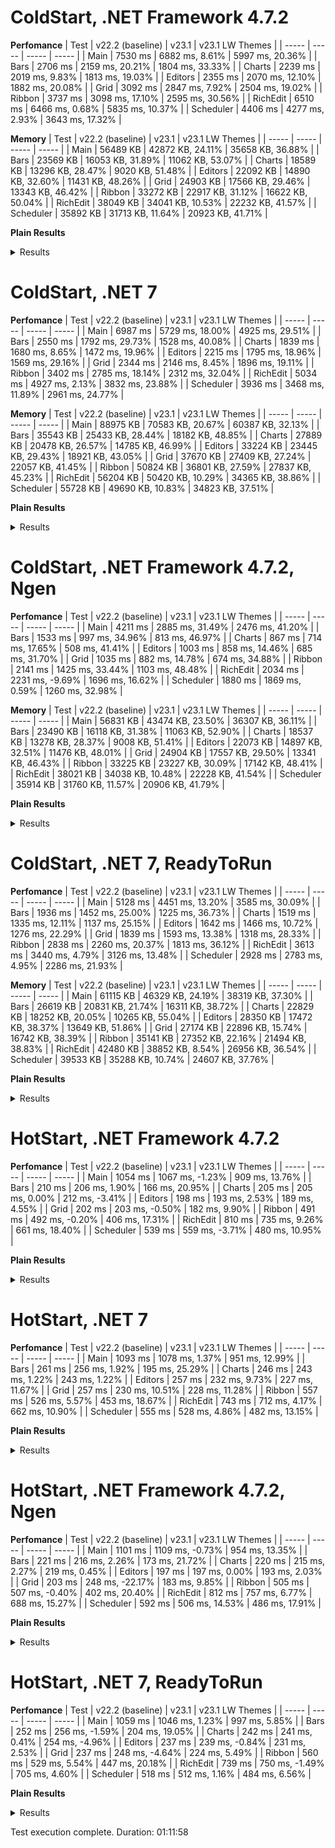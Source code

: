 # ColdStart, .NET Framework 4.7.2

**Perfomance**
|  Test | v22.2  (baseline) | v23.1  | v23.1 LW Themes |
|  ----- | ----- | ----- | ----- |
|  Main | 7530 ms | 6882 ms, 8.61% | 5997 ms, 20.36% |
|  Bars | 2706 ms | 2159 ms, 20.21% | 1804 ms, 33.33% |
|  Charts | 2239 ms | 2019 ms, 9.83% | 1813 ms, 19.03% |
|  Editors | 2355 ms | 2070 ms, 12.10% | 1882 ms, 20.08% |
|  Grid | 3092 ms | 2847 ms, 7.92% | 2504 ms, 19.02% |
|  Ribbon | 3737 ms | 3098 ms, 17.10% | 2595 ms, 30.56% |
|  RichEdit | 6510 ms | 6466 ms, 0.68% | 5835 ms, 10.37% |
|  Scheduler | 4406 ms | 4277 ms, 2.93% | 3643 ms, 17.32% |

**Memory**
|  Test | v22.2  (baseline) | v23.1  | v23.1 LW Themes |
|  ----- | ----- | ----- | ----- |
|  Main | 56489 KB | 42872 KB, 24.11% | 35658 KB, 36.88% |
|  Bars | 23569 KB | 16053 KB, 31.89% | 11062 KB, 53.07% |
|  Charts | 18589 KB | 13296 KB, 28.47% | 9020 KB, 51.48% |
|  Editors | 22092 KB | 14890 KB, 32.60% | 11431 KB, 48.26% |
|  Grid | 24903 KB | 17566 KB, 29.46% | 13343 KB, 46.42% |
|  Ribbon | 33272 KB | 22917 KB, 31.12% | 16622 KB, 50.04% |
|  RichEdit | 38049 KB | 34041 KB, 10.53% | 22232 KB, 41.57% |
|  Scheduler | 35892 KB | 31713 KB, 11.64% | 20923 KB, 41.71% |


**Plain Results**
<details>
<summary>Results</summary>

**Main**
* **v22.2  (baseline), #1:** Time: 7510 ms, TotalMemory: 56470 KB
* **v22.2  (baseline), #2:** Time: 7554 ms, TotalMemory: 56429 KB
* **v22.2  (baseline), #3:** Time: 7527 ms, TotalMemory: 56385 KB
* **v22.2  (baseline), #4:** Time: 7529 ms, TotalMemory: 56675 KB
* **v23.1 , #1:** Time: 6808 ms, TotalMemory: 42984 KB
* **v23.1 , #2:** Time: 7058 ms, TotalMemory: 42897 KB
* **v23.1 , #3:** Time: 6833 ms, TotalMemory: 42703 KB
* **v23.1 , #4:** Time: 6832 ms, TotalMemory: 42905 KB
* **v23.1 LW Themes, #1:** Time: 6011 ms, TotalMemory: 35683 KB
* **v23.1 LW Themes, #2:** Time: 6016 ms, TotalMemory: 35626 KB
* **v23.1 LW Themes, #3:** Time: 6006 ms, TotalMemory: 35640 KB
* **v23.1 LW Themes, #4:** Time: 5957 ms, TotalMemory: 35683 KB

**Bars**
* **v22.2  (baseline), #1:** Time: 2738 ms, TotalMemory: 23569 KB
* **v22.2  (baseline), #2:** Time: 2678 ms, TotalMemory: 23569 KB
* **v22.2  (baseline), #3:** Time: 2711 ms, TotalMemory: 23569 KB
* **v22.2  (baseline), #4:** Time: 2699 ms, TotalMemory: 23569 KB
* **v23.1 , #1:** Time: 2125 ms, TotalMemory: 16055 KB
* **v23.1 , #2:** Time: 2126 ms, TotalMemory: 16055 KB
* **v23.1 , #3:** Time: 2222 ms, TotalMemory: 16053 KB
* **v23.1 , #4:** Time: 2164 ms, TotalMemory: 16052 KB
* **v23.1 LW Themes, #1:** Time: 1812 ms, TotalMemory: 11058 KB
* **v23.1 LW Themes, #2:** Time: 1805 ms, TotalMemory: 11061 KB
* **v23.1 LW Themes, #3:** Time: 1807 ms, TotalMemory: 11072 KB
* **v23.1 LW Themes, #4:** Time: 1794 ms, TotalMemory: 11059 KB

**Charts**
* **v22.2  (baseline), #1:** Time: 2237 ms, TotalMemory: 18590 KB
* **v22.2  (baseline), #2:** Time: 2213 ms, TotalMemory: 18590 KB
* **v22.2  (baseline), #3:** Time: 2270 ms, TotalMemory: 18589 KB
* **v22.2  (baseline), #4:** Time: 2238 ms, TotalMemory: 18588 KB
* **v23.1 , #1:** Time: 2011 ms, TotalMemory: 13296 KB
* **v23.1 , #2:** Time: 2013 ms, TotalMemory: 13296 KB
* **v23.1 , #3:** Time: 2022 ms, TotalMemory: 13296 KB
* **v23.1 , #4:** Time: 2033 ms, TotalMemory: 13296 KB
* **v23.1 LW Themes, #1:** Time: 1818 ms, TotalMemory: 9020 KB
* **v23.1 LW Themes, #2:** Time: 1828 ms, TotalMemory: 9020 KB
* **v23.1 LW Themes, #3:** Time: 1813 ms, TotalMemory: 9020 KB
* **v23.1 LW Themes, #4:** Time: 1794 ms, TotalMemory: 9021 KB

**Editors**
* **v22.2  (baseline), #1:** Time: 2367 ms, TotalMemory: 22092 KB
* **v22.2  (baseline), #2:** Time: 2326 ms, TotalMemory: 22093 KB
* **v22.2  (baseline), #3:** Time: 2374 ms, TotalMemory: 22092 KB
* **v22.2  (baseline), #4:** Time: 2355 ms, TotalMemory: 22093 KB
* **v23.1 , #1:** Time: 2059 ms, TotalMemory: 14860 KB
* **v23.1 , #2:** Time: 2107 ms, TotalMemory: 14943 KB
* **v23.1 , #3:** Time: 2062 ms, TotalMemory: 14901 KB
* **v23.1 , #4:** Time: 2053 ms, TotalMemory: 14859 KB
* **v23.1 LW Themes, #1:** Time: 1943 ms, TotalMemory: 11432 KB
* **v23.1 LW Themes, #2:** Time: 1897 ms, TotalMemory: 11432 KB
* **v23.1 LW Themes, #3:** Time: 1871 ms, TotalMemory: 11432 KB
* **v23.1 LW Themes, #4:** Time: 1820 ms, TotalMemory: 11431 KB

**Grid**
* **v22.2  (baseline), #1:** Time: 3003 ms, TotalMemory: 24903 KB
* **v22.2  (baseline), #2:** Time: 2945 ms, TotalMemory: 24903 KB
* **v22.2  (baseline), #3:** Time: 3266 ms, TotalMemory: 24903 KB
* **v22.2  (baseline), #4:** Time: 3155 ms, TotalMemory: 24903 KB
* **v23.1 , #1:** Time: 2974 ms, TotalMemory: 17566 KB
* **v23.1 , #2:** Time: 2882 ms, TotalMemory: 17567 KB
* **v23.1 , #3:** Time: 2755 ms, TotalMemory: 17567 KB
* **v23.1 , #4:** Time: 2780 ms, TotalMemory: 17567 KB
* **v23.1 LW Themes, #1:** Time: 2513 ms, TotalMemory: 13342 KB
* **v23.1 LW Themes, #2:** Time: 2511 ms, TotalMemory: 13344 KB
* **v23.1 LW Themes, #3:** Time: 2528 ms, TotalMemory: 13344 KB
* **v23.1 LW Themes, #4:** Time: 2466 ms, TotalMemory: 13344 KB

**Ribbon**
* **v22.2  (baseline), #1:** Time: 3757 ms, TotalMemory: 33273 KB
* **v22.2  (baseline), #2:** Time: 3736 ms, TotalMemory: 33272 KB
* **v22.2  (baseline), #3:** Time: 3721 ms, TotalMemory: 33272 KB
* **v22.2  (baseline), #4:** Time: 3737 ms, TotalMemory: 33273 KB
* **v23.1 , #1:** Time: 3149 ms, TotalMemory: 22914 KB
* **v23.1 , #2:** Time: 3084 ms, TotalMemory: 22927 KB
* **v23.1 , #3:** Time: 3082 ms, TotalMemory: 22914 KB
* **v23.1 , #4:** Time: 3077 ms, TotalMemory: 22915 KB
* **v23.1 LW Themes, #1:** Time: 2580 ms, TotalMemory: 16605 KB
* **v23.1 LW Themes, #2:** Time: 2599 ms, TotalMemory: 16605 KB
* **v23.1 LW Themes, #3:** Time: 2632 ms, TotalMemory: 16605 KB
* **v23.1 LW Themes, #4:** Time: 2570 ms, TotalMemory: 16676 KB

**RichEdit**
* **v22.2  (baseline), #1:** Time: 6327 ms, TotalMemory: 38050 KB
* **v22.2  (baseline), #2:** Time: 6120 ms, TotalMemory: 38050 KB
* **v22.2  (baseline), #3:** Time: 6529 ms, TotalMemory: 38049 KB
* **v22.2  (baseline), #4:** Time: 7064 ms, TotalMemory: 38050 KB
* **v23.1 , #1:** Time: 6848 ms, TotalMemory: 34039 KB
* **v23.1 , #2:** Time: 6034 ms, TotalMemory: 34050 KB
* **v23.1 , #3:** Time: 6743 ms, TotalMemory: 34038 KB
* **v23.1 , #4:** Time: 6240 ms, TotalMemory: 34038 KB
* **v23.1 LW Themes, #1:** Time: 5985 ms, TotalMemory: 22232 KB
* **v23.1 LW Themes, #2:** Time: 5704 ms, TotalMemory: 22232 KB
* **v23.1 LW Themes, #3:** Time: 5780 ms, TotalMemory: 22232 KB
* **v23.1 LW Themes, #4:** Time: 5873 ms, TotalMemory: 22232 KB

**Scheduler**
* **v22.2  (baseline), #1:** Time: 4399 ms, TotalMemory: 35893 KB
* **v22.2  (baseline), #2:** Time: 4421 ms, TotalMemory: 35892 KB
* **v22.2  (baseline), #3:** Time: 4380 ms, TotalMemory: 35893 KB
* **v22.2  (baseline), #4:** Time: 4424 ms, TotalMemory: 35893 KB
* **v23.1 , #1:** Time: 4295 ms, TotalMemory: 31714 KB
* **v23.1 , #2:** Time: 4355 ms, TotalMemory: 31714 KB
* **v23.1 , #3:** Time: 4227 ms, TotalMemory: 31714 KB
* **v23.1 , #4:** Time: 4232 ms, TotalMemory: 31713 KB
* **v23.1 LW Themes, #1:** Time: 3696 ms, TotalMemory: 20924 KB
* **v23.1 LW Themes, #2:** Time: 3603 ms, TotalMemory: 20923 KB
* **v23.1 LW Themes, #3:** Time: 3655 ms, TotalMemory: 20924 KB
* **v23.1 LW Themes, #4:** Time: 3621 ms, TotalMemory: 20923 KB

</details>



# ColdStart, .NET 7

**Perfomance**
|  Test | v22.2  (baseline) | v23.1  | v23.1 LW Themes |
|  ----- | ----- | ----- | ----- |
|  Main | 6987 ms | 5729 ms, 18.00% | 4925 ms, 29.51% |
|  Bars | 2550 ms | 1792 ms, 29.73% | 1528 ms, 40.08% |
|  Charts | 1839 ms | 1680 ms, 8.65% | 1472 ms, 19.96% |
|  Editors | 2215 ms | 1795 ms, 18.96% | 1569 ms, 29.16% |
|  Grid | 2344 ms | 2146 ms, 8.45% | 1896 ms, 19.11% |
|  Ribbon | 3402 ms | 2785 ms, 18.14% | 2312 ms, 32.04% |
|  RichEdit | 5034 ms | 4927 ms, 2.13% | 3832 ms, 23.88% |
|  Scheduler | 3936 ms | 3468 ms, 11.89% | 2961 ms, 24.77% |

**Memory**
|  Test | v22.2  (baseline) | v23.1  | v23.1 LW Themes |
|  ----- | ----- | ----- | ----- |
|  Main | 88975 KB | 70583 KB, 20.67% | 60387 KB, 32.13% |
|  Bars | 35543 KB | 25433 KB, 28.44% | 18182 KB, 48.85% |
|  Charts | 27889 KB | 20478 KB, 26.57% | 14785 KB, 46.99% |
|  Editors | 33224 KB | 23445 KB, 29.43% | 18921 KB, 43.05% |
|  Grid | 37670 KB | 27409 KB, 27.24% | 22057 KB, 41.45% |
|  Ribbon | 50824 KB | 36801 KB, 27.59% | 27837 KB, 45.23% |
|  RichEdit | 56204 KB | 50420 KB, 10.29% | 34365 KB, 38.86% |
|  Scheduler | 55728 KB | 49690 KB, 10.83% | 34823 KB, 37.51% |


**Plain Results**
<details>
<summary>Results</summary>

**Main**
* **v22.2  (baseline), #1:** Time: 6433 ms, TotalMemory: 89029 KB
* **v22.2  (baseline), #2:** Time: 7995 ms, TotalMemory: 88844 KB
* **v22.2  (baseline), #3:** Time: 6946 ms, TotalMemory: 89000 KB
* **v22.2  (baseline), #4:** Time: 6575 ms, TotalMemory: 89028 KB
* **v23.1 , #1:** Time: 5684 ms, TotalMemory: 70648 KB
* **v23.1 , #2:** Time: 5729 ms, TotalMemory: 70460 KB
* **v23.1 , #3:** Time: 5791 ms, TotalMemory: 70642 KB
* **v23.1 , #4:** Time: 5713 ms, TotalMemory: 70584 KB
* **v23.1 LW Themes, #1:** Time: 4914 ms, TotalMemory: 60478 KB
* **v23.1 LW Themes, #2:** Time: 4935 ms, TotalMemory: 60400 KB
* **v23.1 LW Themes, #3:** Time: 4914 ms, TotalMemory: 60316 KB
* **v23.1 LW Themes, #4:** Time: 4939 ms, TotalMemory: 60357 KB

**Bars**
* **v22.2  (baseline), #1:** Time: 2500 ms, TotalMemory: 35547 KB
* **v22.2  (baseline), #2:** Time: 2533 ms, TotalMemory: 35548 KB
* **v22.2  (baseline), #3:** Time: 2627 ms, TotalMemory: 35528 KB
* **v22.2  (baseline), #4:** Time: 2542 ms, TotalMemory: 35550 KB
* **v23.1 , #1:** Time: 1805 ms, TotalMemory: 25438 KB
* **v23.1 , #2:** Time: 1786 ms, TotalMemory: 25422 KB
* **v23.1 , #3:** Time: 1800 ms, TotalMemory: 25433 KB
* **v23.1 , #4:** Time: 1779 ms, TotalMemory: 25439 KB
* **v23.1 LW Themes, #1:** Time: 1515 ms, TotalMemory: 18194 KB
* **v23.1 LW Themes, #2:** Time: 1522 ms, TotalMemory: 18180 KB
* **v23.1 LW Themes, #3:** Time: 1542 ms, TotalMemory: 18174 KB
* **v23.1 LW Themes, #4:** Time: 1534 ms, TotalMemory: 18182 KB

**Charts**
* **v22.2  (baseline), #1:** Time: 1978 ms, TotalMemory: 27858 KB
* **v22.2  (baseline), #2:** Time: 1801 ms, TotalMemory: 27886 KB
* **v22.2  (baseline), #3:** Time: 1778 ms, TotalMemory: 27893 KB
* **v22.2  (baseline), #4:** Time: 1800 ms, TotalMemory: 27919 KB
* **v23.1 , #1:** Time: 1818 ms, TotalMemory: 20480 KB
* **v23.1 , #2:** Time: 1629 ms, TotalMemory: 20480 KB
* **v23.1 , #3:** Time: 1641 ms, TotalMemory: 20480 KB
* **v23.1 , #4:** Time: 1634 ms, TotalMemory: 20473 KB
* **v23.1 LW Themes, #1:** Time: 1456 ms, TotalMemory: 14787 KB
* **v23.1 LW Themes, #2:** Time: 1475 ms, TotalMemory: 14783 KB
* **v23.1 LW Themes, #3:** Time: 1473 ms, TotalMemory: 14783 KB
* **v23.1 LW Themes, #4:** Time: 1486 ms, TotalMemory: 14787 KB

**Editors**
* **v22.2  (baseline), #1:** Time: 2216 ms, TotalMemory: 33269 KB
* **v22.2  (baseline), #2:** Time: 2214 ms, TotalMemory: 33191 KB
* **v22.2  (baseline), #3:** Time: 2215 ms, TotalMemory: 33181 KB
* **v22.2  (baseline), #4:** Time: 2216 ms, TotalMemory: 33258 KB
* **v23.1 , #1:** Time: 1735 ms, TotalMemory: 23471 KB
* **v23.1 , #2:** Time: 1756 ms, TotalMemory: 23464 KB
* **v23.1 , #3:** Time: 1888 ms, TotalMemory: 23409 KB
* **v23.1 , #4:** Time: 1804 ms, TotalMemory: 23437 KB
* **v23.1 LW Themes, #1:** Time: 1576 ms, TotalMemory: 18962 KB
* **v23.1 LW Themes, #2:** Time: 1561 ms, TotalMemory: 18927 KB
* **v23.1 LW Themes, #3:** Time: 1577 ms, TotalMemory: 18916 KB
* **v23.1 LW Themes, #4:** Time: 1565 ms, TotalMemory: 18882 KB

**Grid**
* **v22.2  (baseline), #1:** Time: 2413 ms, TotalMemory: 37688 KB
* **v22.2  (baseline), #2:** Time: 2326 ms, TotalMemory: 37692 KB
* **v22.2  (baseline), #3:** Time: 2306 ms, TotalMemory: 37611 KB
* **v22.2  (baseline), #4:** Time: 2332 ms, TotalMemory: 37692 KB
* **v23.1 , #1:** Time: 2163 ms, TotalMemory: 27405 KB
* **v23.1 , #2:** Time: 2145 ms, TotalMemory: 27406 KB
* **v23.1 , #3:** Time: 2134 ms, TotalMemory: 27400 KB
* **v23.1 , #4:** Time: 2143 ms, TotalMemory: 27427 KB
* **v23.1 LW Themes, #1:** Time: 1903 ms, TotalMemory: 22066 KB
* **v23.1 LW Themes, #2:** Time: 1900 ms, TotalMemory: 22049 KB
* **v23.1 LW Themes, #3:** Time: 1891 ms, TotalMemory: 22056 KB
* **v23.1 LW Themes, #4:** Time: 1890 ms, TotalMemory: 22058 KB

**Ribbon**
* **v22.2  (baseline), #1:** Time: 3366 ms, TotalMemory: 50831 KB
* **v22.2  (baseline), #2:** Time: 3393 ms, TotalMemory: 50838 KB
* **v22.2  (baseline), #3:** Time: 3432 ms, TotalMemory: 50835 KB
* **v22.2  (baseline), #4:** Time: 3420 ms, TotalMemory: 50792 KB
* **v23.1 , #1:** Time: 2741 ms, TotalMemory: 36794 KB
* **v23.1 , #2:** Time: 2809 ms, TotalMemory: 36801 KB
* **v23.1 , #3:** Time: 2792 ms, TotalMemory: 36788 KB
* **v23.1 , #4:** Time: 2801 ms, TotalMemory: 36821 KB
* **v23.1 LW Themes, #1:** Time: 2286 ms, TotalMemory: 27837 KB
* **v23.1 LW Themes, #2:** Time: 2334 ms, TotalMemory: 27840 KB
* **v23.1 LW Themes, #3:** Time: 2284 ms, TotalMemory: 27834 KB
* **v23.1 LW Themes, #4:** Time: 2344 ms, TotalMemory: 27840 KB

**RichEdit**
* **v22.2  (baseline), #1:** Time: 5571 ms, TotalMemory: 56189 KB
* **v22.2  (baseline), #2:** Time: 4735 ms, TotalMemory: 56214 KB
* **v22.2  (baseline), #3:** Time: 4632 ms, TotalMemory: 56196 KB
* **v22.2  (baseline), #4:** Time: 5201 ms, TotalMemory: 56218 KB
* **v23.1 , #1:** Time: 5366 ms, TotalMemory: 50425 KB
* **v23.1 , #2:** Time: 5147 ms, TotalMemory: 50412 KB
* **v23.1 , #3:** Time: 4955 ms, TotalMemory: 50419 KB
* **v23.1 , #4:** Time: 4243 ms, TotalMemory: 50427 KB
* **v23.1 LW Themes, #1:** Time: 3888 ms, TotalMemory: 34345 KB
* **v23.1 LW Themes, #2:** Time: 3639 ms, TotalMemory: 34395 KB
* **v23.1 LW Themes, #3:** Time: 3893 ms, TotalMemory: 34383 KB
* **v23.1 LW Themes, #4:** Time: 3910 ms, TotalMemory: 34338 KB

**Scheduler**
* **v22.2  (baseline), #1:** Time: 4160 ms, TotalMemory: 55728 KB
* **v22.2  (baseline), #2:** Time: 3948 ms, TotalMemory: 55643 KB
* **v22.2  (baseline), #3:** Time: 3948 ms, TotalMemory: 55769 KB
* **v22.2  (baseline), #4:** Time: 3688 ms, TotalMemory: 55772 KB
* **v23.1 , #1:** Time: 3625 ms, TotalMemory: 49708 KB
* **v23.1 , #2:** Time: 3411 ms, TotalMemory: 49691 KB
* **v23.1 , #3:** Time: 3404 ms, TotalMemory: 49684 KB
* **v23.1 , #4:** Time: 3435 ms, TotalMemory: 49677 KB
* **v23.1 LW Themes, #1:** Time: 2941 ms, TotalMemory: 34822 KB
* **v23.1 LW Themes, #2:** Time: 2974 ms, TotalMemory: 34834 KB
* **v23.1 LW Themes, #3:** Time: 2923 ms, TotalMemory: 34822 KB
* **v23.1 LW Themes, #4:** Time: 3008 ms, TotalMemory: 34815 KB

</details>



# ColdStart, .NET Framework 4.7.2, Ngen

**Perfomance**
|  Test | v22.2  (baseline) | v23.1  | v23.1 LW Themes |
|  ----- | ----- | ----- | ----- |
|  Main | 4211 ms | 2885 ms, 31.49% | 2476 ms, 41.20% |
|  Bars | 1533 ms | 997 ms, 34.96% | 813 ms, 46.97% |
|  Charts | 867 ms | 714 ms, 17.65% | 508 ms, 41.41% |
|  Editors | 1003 ms | 858 ms, 14.46% | 685 ms, 31.70% |
|  Grid | 1035 ms | 882 ms, 14.78% | 674 ms, 34.88% |
|  Ribbon | 2141 ms | 1425 ms, 33.44% | 1103 ms, 48.48% |
|  RichEdit | 2034 ms | 2231 ms, -9.69% | 1696 ms, 16.62% |
|  Scheduler | 1880 ms | 1869 ms, 0.59% | 1260 ms, 32.98% |

**Memory**
|  Test | v22.2  (baseline) | v23.1  | v23.1 LW Themes |
|  ----- | ----- | ----- | ----- |
|  Main | 56831 KB | 43474 KB, 23.50% | 36307 KB, 36.11% |
|  Bars | 23490 KB | 16118 KB, 31.38% | 11063 KB, 52.90% |
|  Charts | 18537 KB | 13278 KB, 28.37% | 9008 KB, 51.41% |
|  Editors | 22073 KB | 14897 KB, 32.51% | 11476 KB, 48.01% |
|  Grid | 24904 KB | 17557 KB, 29.50% | 13341 KB, 46.43% |
|  Ribbon | 33225 KB | 23227 KB, 30.09% | 17142 KB, 48.41% |
|  RichEdit | 38021 KB | 34038 KB, 10.48% | 22228 KB, 41.54% |
|  Scheduler | 35914 KB | 31760 KB, 11.57% | 20906 KB, 41.79% |


**Plain Results**
<details>
<summary>Results</summary>

**Main**
* **v22.2  (baseline), #1:** Time: 4126 ms, TotalMemory: 56762 KB
* **v22.2  (baseline), #2:** Time: 4273 ms, TotalMemory: 56841 KB
* **v22.2  (baseline), #3:** Time: 4024 ms, TotalMemory: 56842 KB
* **v22.2  (baseline), #4:** Time: 4422 ms, TotalMemory: 56881 KB
* **v23.1 , #1:** Time: 2915 ms, TotalMemory: 43696 KB
* **v23.1 , #2:** Time: 2820 ms, TotalMemory: 43256 KB
* **v23.1 , #3:** Time: 2995 ms, TotalMemory: 43704 KB
* **v23.1 , #4:** Time: 2810 ms, TotalMemory: 43240 KB
* **v23.1 LW Themes, #1:** Time: 2463 ms, TotalMemory: 36306 KB
* **v23.1 LW Themes, #2:** Time: 2460 ms, TotalMemory: 36305 KB
* **v23.1 LW Themes, #3:** Time: 2555 ms, TotalMemory: 36357 KB
* **v23.1 LW Themes, #4:** Time: 2428 ms, TotalMemory: 36260 KB

**Bars**
* **v22.2  (baseline), #1:** Time: 2312 ms, TotalMemory: 23490 KB
* **v22.2  (baseline), #2:** Time: 1286 ms, TotalMemory: 23490 KB
* **v22.2  (baseline), #3:** Time: 1269 ms, TotalMemory: 23490 KB
* **v22.2  (baseline), #4:** Time: 1267 ms, TotalMemory: 23490 KB
* **v23.1 , #1:** Time: 1047 ms, TotalMemory: 16049 KB
* **v23.1 , #2:** Time: 972 ms, TotalMemory: 16048 KB
* **v23.1 , #3:** Time: 972 ms, TotalMemory: 16186 KB
* **v23.1 , #4:** Time: 999 ms, TotalMemory: 16190 KB
* **v23.1 LW Themes, #1:** Time: 831 ms, TotalMemory: 11063 KB
* **v23.1 LW Themes, #2:** Time: 813 ms, TotalMemory: 11064 KB
* **v23.1 LW Themes, #3:** Time: 796 ms, TotalMemory: 11064 KB
* **v23.1 LW Themes, #4:** Time: 812 ms, TotalMemory: 11064 KB

**Charts**
* **v22.2  (baseline), #1:** Time: 1089 ms, TotalMemory: 18537 KB
* **v22.2  (baseline), #2:** Time: 761 ms, TotalMemory: 18538 KB
* **v22.2  (baseline), #3:** Time: 811 ms, TotalMemory: 18538 KB
* **v22.2  (baseline), #4:** Time: 809 ms, TotalMemory: 18536 KB
* **v23.1 , #1:** Time: 890 ms, TotalMemory: 13278 KB
* **v23.1 , #2:** Time: 669 ms, TotalMemory: 13278 KB
* **v23.1 , #3:** Time: 662 ms, TotalMemory: 13278 KB
* **v23.1 , #4:** Time: 636 ms, TotalMemory: 13278 KB
* **v23.1 LW Themes, #1:** Time: 512 ms, TotalMemory: 9008 KB
* **v23.1 LW Themes, #2:** Time: 528 ms, TotalMemory: 9008 KB
* **v23.1 LW Themes, #3:** Time: 497 ms, TotalMemory: 9008 KB
* **v23.1 LW Themes, #4:** Time: 498 ms, TotalMemory: 9008 KB

**Editors**
* **v22.2  (baseline), #1:** Time: 1077 ms, TotalMemory: 22085 KB
* **v22.2  (baseline), #2:** Time: 964 ms, TotalMemory: 22085 KB
* **v22.2  (baseline), #3:** Time: 1049 ms, TotalMemory: 22083 KB
* **v22.2  (baseline), #4:** Time: 924 ms, TotalMemory: 22042 KB
* **v23.1 , #1:** Time: 897 ms, TotalMemory: 14897 KB
* **v23.1 , #2:** Time: 859 ms, TotalMemory: 14856 KB
* **v23.1 , #3:** Time: 842 ms, TotalMemory: 14939 KB
* **v23.1 , #4:** Time: 837 ms, TotalMemory: 14898 KB
* **v23.1 LW Themes, #1:** Time: 685 ms, TotalMemory: 11507 KB
* **v23.1 LW Themes, #2:** Time: 685 ms, TotalMemory: 11466 KB
* **v23.1 LW Themes, #3:** Time: 689 ms, TotalMemory: 11466 KB
* **v23.1 LW Themes, #4:** Time: 684 ms, TotalMemory: 11466 KB

**Grid**
* **v22.2  (baseline), #1:** Time: 1021 ms, TotalMemory: 24904 KB
* **v22.2  (baseline), #2:** Time: 1048 ms, TotalMemory: 24904 KB
* **v22.2  (baseline), #3:** Time: 1028 ms, TotalMemory: 24904 KB
* **v22.2  (baseline), #4:** Time: 1045 ms, TotalMemory: 24904 KB
* **v23.1 , #1:** Time: 887 ms, TotalMemory: 17557 KB
* **v23.1 , #2:** Time: 883 ms, TotalMemory: 17557 KB
* **v23.1 , #3:** Time: 856 ms, TotalMemory: 17557 KB
* **v23.1 , #4:** Time: 903 ms, TotalMemory: 17557 KB
* **v23.1 LW Themes, #1:** Time: 665 ms, TotalMemory: 13341 KB
* **v23.1 LW Themes, #2:** Time: 670 ms, TotalMemory: 13341 KB
* **v23.1 LW Themes, #3:** Time: 687 ms, TotalMemory: 13341 KB
* **v23.1 LW Themes, #4:** Time: 677 ms, TotalMemory: 13341 KB

**Ribbon**
* **v22.2  (baseline), #1:** Time: 2730 ms, TotalMemory: 33225 KB
* **v22.2  (baseline), #2:** Time: 1941 ms, TotalMemory: 33224 KB
* **v22.2  (baseline), #3:** Time: 1934 ms, TotalMemory: 33226 KB
* **v22.2  (baseline), #4:** Time: 1960 ms, TotalMemory: 33225 KB
* **v23.1 , #1:** Time: 1461 ms, TotalMemory: 23223 KB
* **v23.1 , #2:** Time: 1409 ms, TotalMemory: 23230 KB
* **v23.1 , #3:** Time: 1411 ms, TotalMemory: 23227 KB
* **v23.1 , #4:** Time: 1421 ms, TotalMemory: 23231 KB
* **v23.1 LW Themes, #1:** Time: 1102 ms, TotalMemory: 17117 KB
* **v23.1 LW Themes, #2:** Time: 1080 ms, TotalMemory: 17149 KB
* **v23.1 LW Themes, #3:** Time: 1129 ms, TotalMemory: 17154 KB
* **v23.1 LW Themes, #4:** Time: 1104 ms, TotalMemory: 17151 KB

**RichEdit**
* **v22.2  (baseline), #1:** Time: 2967 ms, TotalMemory: 38022 KB
* **v22.2  (baseline), #2:** Time: 1722 ms, TotalMemory: 38021 KB
* **v22.2  (baseline), #3:** Time: 1735 ms, TotalMemory: 38021 KB
* **v22.2  (baseline), #4:** Time: 1713 ms, TotalMemory: 38022 KB
* **v23.1 , #1:** Time: 2395 ms, TotalMemory: 34034 KB
* **v23.1 , #2:** Time: 2921 ms, TotalMemory: 34036 KB
* **v23.1 , #3:** Time: 1956 ms, TotalMemory: 34035 KB
* **v23.1 , #4:** Time: 1652 ms, TotalMemory: 34047 KB
* **v23.1 LW Themes, #1:** Time: 1309 ms, TotalMemory: 22225 KB
* **v23.1 LW Themes, #2:** Time: 1367 ms, TotalMemory: 22237 KB
* **v23.1 LW Themes, #3:** Time: 2285 ms, TotalMemory: 22225 KB
* **v23.1 LW Themes, #4:** Time: 1826 ms, TotalMemory: 22225 KB

**Scheduler**
* **v22.2  (baseline), #1:** Time: 2081 ms, TotalMemory: 35914 KB
* **v22.2  (baseline), #2:** Time: 1833 ms, TotalMemory: 35914 KB
* **v22.2  (baseline), #3:** Time: 1817 ms, TotalMemory: 35914 KB
* **v22.2  (baseline), #4:** Time: 1790 ms, TotalMemory: 35914 KB
* **v23.1 , #1:** Time: 2489 ms, TotalMemory: 31761 KB
* **v23.1 , #2:** Time: 1674 ms, TotalMemory: 31760 KB
* **v23.1 , #3:** Time: 1651 ms, TotalMemory: 31761 KB
* **v23.1 , #4:** Time: 1664 ms, TotalMemory: 31760 KB
* **v23.1 LW Themes, #1:** Time: 1271 ms, TotalMemory: 20907 KB
* **v23.1 LW Themes, #2:** Time: 1268 ms, TotalMemory: 20906 KB
* **v23.1 LW Themes, #3:** Time: 1243 ms, TotalMemory: 20907 KB
* **v23.1 LW Themes, #4:** Time: 1258 ms, TotalMemory: 20906 KB

</details>



# ColdStart, .NET 7, ReadyToRun

**Perfomance**
|  Test | v22.2  (baseline) | v23.1  | v23.1 LW Themes |
|  ----- | ----- | ----- | ----- |
|  Main | 5128 ms | 4451 ms, 13.20% | 3585 ms, 30.09% |
|  Bars | 1936 ms | 1452 ms, 25.00% | 1225 ms, 36.73% |
|  Charts | 1519 ms | 1335 ms, 12.11% | 1137 ms, 25.15% |
|  Editors | 1642 ms | 1466 ms, 10.72% | 1276 ms, 22.29% |
|  Grid | 1839 ms | 1593 ms, 13.38% | 1318 ms, 28.33% |
|  Ribbon | 2838 ms | 2260 ms, 20.37% | 1813 ms, 36.12% |
|  RichEdit | 3613 ms | 3440 ms, 4.79% | 3126 ms, 13.48% |
|  Scheduler | 2928 ms | 2783 ms, 4.95% | 2286 ms, 21.93% |

**Memory**
|  Test | v22.2  (baseline) | v23.1  | v23.1 LW Themes |
|  ----- | ----- | ----- | ----- |
|  Main | 61115 KB | 46329 KB, 24.19% | 38319 KB, 37.30% |
|  Bars | 26619 KB | 20831 KB, 21.74% | 16311 KB, 38.72% |
|  Charts | 22829 KB | 18252 KB, 20.05% | 10265 KB, 55.04% |
|  Editors | 28350 KB | 17472 KB, 38.37% | 13649 KB, 51.86% |
|  Grid | 27174 KB | 22896 KB, 15.74% | 16742 KB, 38.39% |
|  Ribbon | 35141 KB | 27352 KB, 22.16% | 21494 KB, 38.83% |
|  RichEdit | 42480 KB | 38852 KB, 8.54% | 26956 KB, 36.54% |
|  Scheduler | 39533 KB | 35288 KB, 10.74% | 24607 KB, 37.76% |


**Plain Results**
<details>
<summary>Results</summary>

**Main**
* **v22.2  (baseline), #1:** Time: 5321 ms, TotalMemory: 59876 KB
* **v22.2  (baseline), #2:** Time: 4922 ms, TotalMemory: 59361 KB
* **v22.2  (baseline), #3:** Time: 4930 ms, TotalMemory: 62190 KB
* **v22.2  (baseline), #4:** Time: 5342 ms, TotalMemory: 63034 KB
* **v23.1 , #1:** Time: 4453 ms, TotalMemory: 46573 KB
* **v23.1 , #2:** Time: 4520 ms, TotalMemory: 46457 KB
* **v23.1 , #3:** Time: 4442 ms, TotalMemory: 45947 KB
* **v23.1 , #4:** Time: 4392 ms, TotalMemory: 46340 KB
* **v23.1 LW Themes, #1:** Time: 3615 ms, TotalMemory: 38443 KB
* **v23.1 LW Themes, #2:** Time: 3536 ms, TotalMemory: 38159 KB
* **v23.1 LW Themes, #3:** Time: 3590 ms, TotalMemory: 38266 KB
* **v23.1 LW Themes, #4:** Time: 3601 ms, TotalMemory: 38408 KB

**Bars**
* **v22.2  (baseline), #1:** Time: 1949 ms, TotalMemory: 27877 KB
* **v22.2  (baseline), #2:** Time: 1944 ms, TotalMemory: 24378 KB
* **v22.2  (baseline), #3:** Time: 1909 ms, TotalMemory: 29854 KB
* **v22.2  (baseline), #4:** Time: 1943 ms, TotalMemory: 24369 KB
* **v23.1 , #1:** Time: 1460 ms, TotalMemory: 21821 KB
* **v23.1 , #2:** Time: 1465 ms, TotalMemory: 19861 KB
* **v23.1 , #3:** Time: 1430 ms, TotalMemory: 21865 KB
* **v23.1 , #4:** Time: 1456 ms, TotalMemory: 19780 KB
* **v23.1 LW Themes, #1:** Time: 1236 ms, TotalMemory: 16431 KB
* **v23.1 LW Themes, #2:** Time: 1215 ms, TotalMemory: 16519 KB
* **v23.1 LW Themes, #3:** Time: 1207 ms, TotalMemory: 16438 KB
* **v23.1 LW Themes, #4:** Time: 1243 ms, TotalMemory: 15859 KB

**Charts**
* **v22.2  (baseline), #1:** Time: 1686 ms, TotalMemory: 20997 KB
* **v22.2  (baseline), #2:** Time: 1459 ms, TotalMemory: 24523 KB
* **v22.2  (baseline), #3:** Time: 1488 ms, TotalMemory: 21014 KB
* **v22.2  (baseline), #4:** Time: 1446 ms, TotalMemory: 24785 KB
* **v23.1 , #1:** Time: 1372 ms, TotalMemory: 18235 KB
* **v23.1 , #2:** Time: 1315 ms, TotalMemory: 18303 KB
* **v23.1 , #3:** Time: 1314 ms, TotalMemory: 18233 KB
* **v23.1 , #4:** Time: 1340 ms, TotalMemory: 18240 KB
* **v23.1 LW Themes, #1:** Time: 1143 ms, TotalMemory: 10269 KB
* **v23.1 LW Themes, #2:** Time: 1156 ms, TotalMemory: 10262 KB
* **v23.1 LW Themes, #3:** Time: 1133 ms, TotalMemory: 10276 KB
* **v23.1 LW Themes, #4:** Time: 1116 ms, TotalMemory: 10256 KB

**Editors**
* **v22.2  (baseline), #1:** Time: 1640 ms, TotalMemory: 28222 KB
* **v22.2  (baseline), #2:** Time: 1636 ms, TotalMemory: 28408 KB
* **v22.2  (baseline), #3:** Time: 1655 ms, TotalMemory: 28379 KB
* **v22.2  (baseline), #4:** Time: 1639 ms, TotalMemory: 28393 KB
* **v23.1 , #1:** Time: 1475 ms, TotalMemory: 16433 KB
* **v23.1 , #2:** Time: 1445 ms, TotalMemory: 16426 KB
* **v23.1 , #3:** Time: 1477 ms, TotalMemory: 20581 KB
* **v23.1 , #4:** Time: 1469 ms, TotalMemory: 16449 KB
* **v23.1 LW Themes, #1:** Time: 1299 ms, TotalMemory: 13646 KB
* **v23.1 LW Themes, #2:** Time: 1276 ms, TotalMemory: 13670 KB
* **v23.1 LW Themes, #3:** Time: 1267 ms, TotalMemory: 13640 KB
* **v23.1 LW Themes, #4:** Time: 1263 ms, TotalMemory: 13641 KB

**Grid**
* **v22.2  (baseline), #1:** Time: 1854 ms, TotalMemory: 28797 KB
* **v22.2  (baseline), #2:** Time: 1826 ms, TotalMemory: 27140 KB
* **v22.2  (baseline), #3:** Time: 1823 ms, TotalMemory: 27020 KB
* **v22.2  (baseline), #4:** Time: 1853 ms, TotalMemory: 25741 KB
* **v23.1 , #1:** Time: 1583 ms, TotalMemory: 23754 KB
* **v23.1 , #2:** Time: 1588 ms, TotalMemory: 23798 KB
* **v23.1 , #3:** Time: 1627 ms, TotalMemory: 20215 KB
* **v23.1 , #4:** Time: 1575 ms, TotalMemory: 23820 KB
* **v23.1 LW Themes, #1:** Time: 1328 ms, TotalMemory: 16747 KB
* **v23.1 LW Themes, #2:** Time: 1296 ms, TotalMemory: 16743 KB
* **v23.1 LW Themes, #3:** Time: 1319 ms, TotalMemory: 16739 KB
* **v23.1 LW Themes, #4:** Time: 1332 ms, TotalMemory: 16742 KB

**Ribbon**
* **v22.2  (baseline), #1:** Time: 2779 ms, TotalMemory: 34733 KB
* **v22.2  (baseline), #2:** Time: 2997 ms, TotalMemory: 34691 KB
* **v22.2  (baseline), #3:** Time: 2806 ms, TotalMemory: 36504 KB
* **v22.2  (baseline), #4:** Time: 2772 ms, TotalMemory: 34636 KB
* **v23.1 , #1:** Time: 2253 ms, TotalMemory: 29090 KB
* **v23.1 , #2:** Time: 2244 ms, TotalMemory: 26732 KB
* **v23.1 , #3:** Time: 2266 ms, TotalMemory: 26804 KB
* **v23.1 , #4:** Time: 2278 ms, TotalMemory: 26785 KB
* **v23.1 LW Themes, #1:** Time: 1848 ms, TotalMemory: 20931 KB
* **v23.1 LW Themes, #2:** Time: 1811 ms, TotalMemory: 20979 KB
* **v23.1 LW Themes, #3:** Time: 1785 ms, TotalMemory: 23131 KB
* **v23.1 LW Themes, #4:** Time: 1808 ms, TotalMemory: 20935 KB

**RichEdit**
* **v22.2  (baseline), #1:** Time: 4042 ms, TotalMemory: 44310 KB
* **v22.2  (baseline), #2:** Time: 3506 ms, TotalMemory: 41870 KB
* **v22.2  (baseline), #3:** Time: 3842 ms, TotalMemory: 41873 KB
* **v22.2  (baseline), #4:** Time: 3064 ms, TotalMemory: 41867 KB
* **v23.1 , #1:** Time: 3611 ms, TotalMemory: 37671 KB
* **v23.1 , #2:** Time: 3701 ms, TotalMemory: 39948 KB
* **v23.1 , #3:** Time: 3489 ms, TotalMemory: 37714 KB
* **v23.1 , #4:** Time: 2959 ms, TotalMemory: 40075 KB
* **v23.1 LW Themes, #1:** Time: 3971 ms, TotalMemory: 27764 KB
* **v23.1 LW Themes, #2:** Time: 2975 ms, TotalMemory: 26683 KB
* **v23.1 LW Themes, #3:** Time: 3120 ms, TotalMemory: 26516 KB
* **v23.1 LW Themes, #4:** Time: 2438 ms, TotalMemory: 26863 KB

**Scheduler**
* **v22.2  (baseline), #1:** Time: 3075 ms, TotalMemory: 39063 KB
* **v22.2  (baseline), #2:** Time: 2835 ms, TotalMemory: 39192 KB
* **v22.2  (baseline), #3:** Time: 2906 ms, TotalMemory: 40798 KB
* **v22.2  (baseline), #4:** Time: 2896 ms, TotalMemory: 39079 KB
* **v23.1 , #1:** Time: 2902 ms, TotalMemory: 35289 KB
* **v23.1 , #2:** Time: 2742 ms, TotalMemory: 35311 KB
* **v23.1 , #3:** Time: 2748 ms, TotalMemory: 35274 KB
* **v23.1 , #4:** Time: 2743 ms, TotalMemory: 35280 KB
* **v23.1 LW Themes, #1:** Time: 2322 ms, TotalMemory: 24600 KB
* **v23.1 LW Themes, #2:** Time: 2255 ms, TotalMemory: 24623 KB
* **v23.1 LW Themes, #3:** Time: 2304 ms, TotalMemory: 24589 KB
* **v23.1 LW Themes, #4:** Time: 2266 ms, TotalMemory: 24618 KB

</details>



# HotStart, .NET Framework 4.7.2

**Perfomance**
|  Test | v22.2  (baseline) | v23.1  | v23.1 LW Themes |
|  ----- | ----- | ----- | ----- |
|  Main | 1054 ms | 1067 ms, -1.23% | 909 ms, 13.76% |
|  Bars | 210 ms | 206 ms, 1.90% | 166 ms, 20.95% |
|  Charts | 205 ms | 205 ms, 0.00% | 212 ms, -3.41% |
|  Editors | 198 ms | 193 ms, 2.53% | 189 ms, 4.55% |
|  Grid | 202 ms | 203 ms, -0.50% | 182 ms, 9.90% |
|  Ribbon | 491 ms | 492 ms, -0.20% | 406 ms, 17.31% |
|  RichEdit | 810 ms | 735 ms, 9.26% | 661 ms, 18.40% |
|  Scheduler | 539 ms | 559 ms, -3.71% | 480 ms, 10.95% |

**Plain Results**
<details>
<summary>Results</summary>

**Main**
* **v22.2  (baseline), #1:** Time: 1045 ms
* **v22.2  (baseline), #2:** Time: 1075 ms
* **v22.2  (baseline), #3:** Time: 1044 ms
* **v23.1 , #1:** Time: 1051 ms
* **v23.1 , #2:** Time: 1055 ms
* **v23.1 , #3:** Time: 1097 ms
* **v23.1 LW Themes, #1:** Time: 909 ms
* **v23.1 LW Themes, #2:** Time: 914 ms
* **v23.1 LW Themes, #3:** Time: 905 ms

**Bars**
* **v22.2  (baseline), #1:** Time: 211 ms
* **v22.2  (baseline), #2:** Time: 208 ms
* **v22.2  (baseline), #3:** Time: 211 ms
* **v23.1 , #1:** Time: 204 ms
* **v23.1 , #2:** Time: 208 ms
* **v23.1 , #3:** Time: 206 ms
* **v23.1 LW Themes, #1:** Time: 167 ms
* **v23.1 LW Themes, #2:** Time: 167 ms
* **v23.1 LW Themes, #3:** Time: 164 ms

**Charts**
* **v22.2  (baseline), #1:** Time: 207 ms
* **v22.2  (baseline), #2:** Time: 201 ms
* **v22.2  (baseline), #3:** Time: 208 ms
* **v23.1 , #1:** Time: 204 ms
* **v23.1 , #2:** Time: 210 ms
* **v23.1 , #3:** Time: 202 ms
* **v23.1 LW Themes, #1:** Time: 218 ms
* **v23.1 LW Themes, #2:** Time: 210 ms
* **v23.1 LW Themes, #3:** Time: 210 ms

**Editors**
* **v22.2  (baseline), #1:** Time: 199 ms
* **v22.2  (baseline), #2:** Time: 199 ms
* **v22.2  (baseline), #3:** Time: 198 ms
* **v23.1 , #1:** Time: 194 ms
* **v23.1 , #2:** Time: 189 ms
* **v23.1 , #3:** Time: 197 ms
* **v23.1 LW Themes, #1:** Time: 191 ms
* **v23.1 LW Themes, #2:** Time: 188 ms
* **v23.1 LW Themes, #3:** Time: 189 ms

**Grid**
* **v22.2  (baseline), #1:** Time: 203 ms
* **v22.2  (baseline), #2:** Time: 201 ms
* **v22.2  (baseline), #3:** Time: 203 ms
* **v23.1 , #1:** Time: 207 ms
* **v23.1 , #2:** Time: 201 ms
* **v23.1 , #3:** Time: 201 ms
* **v23.1 LW Themes, #1:** Time: 177 ms
* **v23.1 LW Themes, #2:** Time: 176 ms
* **v23.1 LW Themes, #3:** Time: 193 ms

**Ribbon**
* **v22.2  (baseline), #1:** Time: 494 ms
* **v22.2  (baseline), #2:** Time: 489 ms
* **v22.2  (baseline), #3:** Time: 491 ms
* **v23.1 , #1:** Time: 500 ms
* **v23.1 , #2:** Time: 487 ms
* **v23.1 , #3:** Time: 489 ms
* **v23.1 LW Themes, #1:** Time: 394 ms
* **v23.1 LW Themes, #2:** Time: 405 ms
* **v23.1 LW Themes, #3:** Time: 420 ms

**RichEdit**
* **v22.2  (baseline), #1:** Time: 706 ms
* **v22.2  (baseline), #2:** Time: 1003 ms
* **v22.2  (baseline), #3:** Time: 723 ms
* **v23.1 , #1:** Time: 728 ms
* **v23.1 , #2:** Time: 754 ms
* **v23.1 , #3:** Time: 724 ms
* **v23.1 LW Themes, #1:** Time: 782 ms
* **v23.1 LW Themes, #2:** Time: 544 ms
* **v23.1 LW Themes, #3:** Time: 659 ms

**Scheduler**
* **v22.2  (baseline), #1:** Time: 511 ms
* **v22.2  (baseline), #2:** Time: 595 ms
* **v22.2  (baseline), #3:** Time: 511 ms
* **v23.1 , #1:** Time: 641 ms
* **v23.1 , #2:** Time: 509 ms
* **v23.1 , #3:** Time: 527 ms
* **v23.1 LW Themes, #1:** Time: 476 ms
* **v23.1 LW Themes, #2:** Time: 476 ms
* **v23.1 LW Themes, #3:** Time: 488 ms

</details>



# HotStart, .NET 7

**Perfomance**
|  Test | v22.2  (baseline) | v23.1  | v23.1 LW Themes |
|  ----- | ----- | ----- | ----- |
|  Main | 1093 ms | 1078 ms, 1.37% | 951 ms, 12.99% |
|  Bars | 261 ms | 256 ms, 1.92% | 195 ms, 25.29% |
|  Charts | 246 ms | 243 ms, 1.22% | 243 ms, 1.22% |
|  Editors | 257 ms | 232 ms, 9.73% | 227 ms, 11.67% |
|  Grid | 257 ms | 230 ms, 10.51% | 228 ms, 11.28% |
|  Ribbon | 557 ms | 526 ms, 5.57% | 453 ms, 18.67% |
|  RichEdit | 743 ms | 712 ms, 4.17% | 662 ms, 10.90% |
|  Scheduler | 555 ms | 528 ms, 4.86% | 482 ms, 13.15% |

**Plain Results**
<details>
<summary>Results</summary>

**Main**
* **v22.2  (baseline), #1:** Time: 1094 ms
* **v22.2  (baseline), #2:** Time: 1088 ms
* **v22.2  (baseline), #3:** Time: 1099 ms
* **v23.1 , #1:** Time: 1093 ms
* **v23.1 , #2:** Time: 1067 ms
* **v23.1 , #3:** Time: 1075 ms
* **v23.1 LW Themes, #1:** Time: 949 ms
* **v23.1 LW Themes, #2:** Time: 964 ms
* **v23.1 LW Themes, #3:** Time: 942 ms

**Bars**
* **v22.2  (baseline), #1:** Time: 261 ms
* **v22.2  (baseline), #2:** Time: 260 ms
* **v22.2  (baseline), #3:** Time: 264 ms
* **v23.1 , #1:** Time: 256 ms
* **v23.1 , #2:** Time: 265 ms
* **v23.1 , #3:** Time: 249 ms
* **v23.1 LW Themes, #1:** Time: 196 ms
* **v23.1 LW Themes, #2:** Time: 197 ms
* **v23.1 LW Themes, #3:** Time: 192 ms

**Charts**
* **v22.2  (baseline), #1:** Time: 247 ms
* **v22.2  (baseline), #2:** Time: 244 ms
* **v22.2  (baseline), #3:** Time: 249 ms
* **v23.1 , #1:** Time: 246 ms
* **v23.1 , #2:** Time: 244 ms
* **v23.1 , #3:** Time: 240 ms
* **v23.1 LW Themes, #1:** Time: 249 ms
* **v23.1 LW Themes, #2:** Time: 239 ms
* **v23.1 LW Themes, #3:** Time: 242 ms

**Editors**
* **v22.2  (baseline), #1:** Time: 259 ms
* **v22.2  (baseline), #2:** Time: 254 ms
* **v22.2  (baseline), #3:** Time: 258 ms
* **v23.1 , #1:** Time: 231 ms
* **v23.1 , #2:** Time: 228 ms
* **v23.1 , #3:** Time: 239 ms
* **v23.1 LW Themes, #1:** Time: 229 ms
* **v23.1 LW Themes, #2:** Time: 228 ms
* **v23.1 LW Themes, #3:** Time: 226 ms

**Grid**
* **v22.2  (baseline), #1:** Time: 234 ms
* **v22.2  (baseline), #2:** Time: 287 ms
* **v22.2  (baseline), #3:** Time: 250 ms
* **v23.1 , #1:** Time: 231 ms
* **v23.1 , #2:** Time: 227 ms
* **v23.1 , #3:** Time: 232 ms
* **v23.1 LW Themes, #1:** Time: 227 ms
* **v23.1 LW Themes, #2:** Time: 219 ms
* **v23.1 LW Themes, #3:** Time: 238 ms

**Ribbon**
* **v22.2  (baseline), #1:** Time: 548 ms
* **v22.2  (baseline), #2:** Time: 550 ms
* **v22.2  (baseline), #3:** Time: 573 ms
* **v23.1 , #1:** Time: 522 ms
* **v23.1 , #2:** Time: 538 ms
* **v23.1 , #3:** Time: 520 ms
* **v23.1 LW Themes, #1:** Time: 446 ms
* **v23.1 LW Themes, #2:** Time: 449 ms
* **v23.1 LW Themes, #3:** Time: 464 ms

**RichEdit**
* **v22.2  (baseline), #1:** Time: 712 ms
* **v22.2  (baseline), #2:** Time: 665 ms
* **v22.2  (baseline), #3:** Time: 852 ms
* **v23.1 , #1:** Time: 700 ms
* **v23.1 , #2:** Time: 784 ms
* **v23.1 , #3:** Time: 652 ms
* **v23.1 LW Themes, #1:** Time: 748 ms
* **v23.1 LW Themes, #2:** Time: 602 ms
* **v23.1 LW Themes, #3:** Time: 638 ms

**Scheduler**
* **v22.2  (baseline), #1:** Time: 513 ms
* **v22.2  (baseline), #2:** Time: 536 ms
* **v22.2  (baseline), #3:** Time: 617 ms
* **v23.1 , #1:** Time: 549 ms
* **v23.1 , #2:** Time: 521 ms
* **v23.1 , #3:** Time: 516 ms
* **v23.1 LW Themes, #1:** Time: 503 ms
* **v23.1 LW Themes, #2:** Time: 472 ms
* **v23.1 LW Themes, #3:** Time: 472 ms

</details>



# HotStart, .NET Framework 4.7.2, Ngen

**Perfomance**
|  Test | v22.2  (baseline) | v23.1  | v23.1 LW Themes |
|  ----- | ----- | ----- | ----- |
|  Main | 1101 ms | 1109 ms, -0.73% | 954 ms, 13.35% |
|  Bars | 221 ms | 216 ms, 2.26% | 173 ms, 21.72% |
|  Charts | 220 ms | 215 ms, 2.27% | 219 ms, 0.45% |
|  Editors | 197 ms | 197 ms, 0.00% | 193 ms, 2.03% |
|  Grid | 203 ms | 248 ms, -22.17% | 183 ms, 9.85% |
|  Ribbon | 505 ms | 507 ms, -0.40% | 402 ms, 20.40% |
|  RichEdit | 812 ms | 757 ms, 6.77% | 688 ms, 15.27% |
|  Scheduler | 592 ms | 506 ms, 14.53% | 486 ms, 17.91% |

**Plain Results**
<details>
<summary>Results</summary>

**Main**
* **v22.2  (baseline), #1:** Time: 1121 ms
* **v22.2  (baseline), #2:** Time: 1096 ms
* **v22.2  (baseline), #3:** Time: 1087 ms
* **v23.1 , #1:** Time: 1107 ms
* **v23.1 , #2:** Time: 1114 ms
* **v23.1 , #3:** Time: 1107 ms
* **v23.1 LW Themes, #1:** Time: 954 ms
* **v23.1 LW Themes, #2:** Time: 950 ms
* **v23.1 LW Themes, #3:** Time: 959 ms

**Bars**
* **v22.2  (baseline), #1:** Time: 220 ms
* **v22.2  (baseline), #2:** Time: 222 ms
* **v22.2  (baseline), #3:** Time: 223 ms
* **v23.1 , #1:** Time: 216 ms
* **v23.1 , #2:** Time: 210 ms
* **v23.1 , #3:** Time: 223 ms
* **v23.1 LW Themes, #1:** Time: 177 ms
* **v23.1 LW Themes, #2:** Time: 172 ms
* **v23.1 LW Themes, #3:** Time: 171 ms

**Charts**
* **v22.2  (baseline), #1:** Time: 226 ms
* **v22.2  (baseline), #2:** Time: 219 ms
* **v22.2  (baseline), #3:** Time: 216 ms
* **v23.1 , #1:** Time: 218 ms
* **v23.1 , #2:** Time: 209 ms
* **v23.1 , #3:** Time: 220 ms
* **v23.1 LW Themes, #1:** Time: 221 ms
* **v23.1 LW Themes, #2:** Time: 215 ms
* **v23.1 LW Themes, #3:** Time: 222 ms

**Editors**
* **v22.2  (baseline), #1:** Time: 200 ms
* **v22.2  (baseline), #2:** Time: 196 ms
* **v22.2  (baseline), #3:** Time: 197 ms
* **v23.1 , #1:** Time: 198 ms
* **v23.1 , #2:** Time: 201 ms
* **v23.1 , #3:** Time: 193 ms
* **v23.1 LW Themes, #1:** Time: 193 ms
* **v23.1 LW Themes, #2:** Time: 192 ms
* **v23.1 LW Themes, #3:** Time: 195 ms

**Grid**
* **v22.2  (baseline), #1:** Time: 207 ms
* **v22.2  (baseline), #2:** Time: 204 ms
* **v22.2  (baseline), #3:** Time: 198 ms
* **v23.1 , #1:** Time: 202 ms
* **v23.1 , #2:** Time: 204 ms
* **v23.1 , #3:** Time: 338 ms
* **v23.1 LW Themes, #1:** Time: 184 ms
* **v23.1 LW Themes, #2:** Time: 179 ms
* **v23.1 LW Themes, #3:** Time: 186 ms

**Ribbon**
* **v22.2  (baseline), #1:** Time: 500 ms
* **v22.2  (baseline), #2:** Time: 511 ms
* **v22.2  (baseline), #3:** Time: 506 ms
* **v23.1 , #1:** Time: 503 ms
* **v23.1 , #2:** Time: 513 ms
* **v23.1 , #3:** Time: 505 ms
* **v23.1 LW Themes, #1:** Time: 405 ms
* **v23.1 LW Themes, #2:** Time: 403 ms
* **v23.1 LW Themes, #3:** Time: 400 ms

**RichEdit**
* **v22.2  (baseline), #1:** Time: 746 ms
* **v22.2  (baseline), #2:** Time: 730 ms
* **v22.2  (baseline), #3:** Time: 961 ms
* **v23.1 , #1:** Time: 832 ms
* **v23.1 , #2:** Time: 674 ms
* **v23.1 , #3:** Time: 767 ms
* **v23.1 LW Themes, #1:** Time: 661 ms
* **v23.1 LW Themes, #2:** Time: 698 ms
* **v23.1 LW Themes, #3:** Time: 705 ms

**Scheduler**
* **v22.2  (baseline), #1:** Time: 525 ms
* **v22.2  (baseline), #2:** Time: 748 ms
* **v22.2  (baseline), #3:** Time: 504 ms
* **v23.1 , #1:** Time: 507 ms
* **v23.1 , #2:** Time: 500 ms
* **v23.1 , #3:** Time: 511 ms
* **v23.1 LW Themes, #1:** Time: 483 ms
* **v23.1 LW Themes, #2:** Time: 499 ms
* **v23.1 LW Themes, #3:** Time: 476 ms

</details>



# HotStart, .NET 7, ReadyToRun

**Perfomance**
|  Test | v22.2  (baseline) | v23.1  | v23.1 LW Themes |
|  ----- | ----- | ----- | ----- |
|  Main | 1059 ms | 1046 ms, 1.23% | 997 ms, 5.85% |
|  Bars | 252 ms | 256 ms, -1.59% | 204 ms, 19.05% |
|  Charts | 242 ms | 241 ms, 0.41% | 254 ms, -4.96% |
|  Editors | 237 ms | 239 ms, -0.84% | 231 ms, 2.53% |
|  Grid | 237 ms | 248 ms, -4.64% | 224 ms, 5.49% |
|  Ribbon | 560 ms | 529 ms, 5.54% | 447 ms, 20.18% |
|  RichEdit | 739 ms | 750 ms, -1.49% | 705 ms, 4.60% |
|  Scheduler | 518 ms | 512 ms, 1.16% | 484 ms, 6.56% |

**Plain Results**
<details>
<summary>Results</summary>

**Main**
* **v22.2  (baseline), #1:** Time: 1082 ms
* **v22.2  (baseline), #2:** Time: 1049 ms
* **v22.2  (baseline), #3:** Time: 1048 ms
* **v23.1 , #1:** Time: 1047 ms
* **v23.1 , #2:** Time: 1048 ms
* **v23.1 , #3:** Time: 1043 ms
* **v23.1 LW Themes, #1:** Time: 957 ms
* **v23.1 LW Themes, #2:** Time: 1022 ms
* **v23.1 LW Themes, #3:** Time: 1014 ms

**Bars**
* **v22.2  (baseline), #1:** Time: 246 ms
* **v22.2  (baseline), #2:** Time: 253 ms
* **v22.2  (baseline), #3:** Time: 257 ms
* **v23.1 , #1:** Time: 266 ms
* **v23.1 , #2:** Time: 251 ms
* **v23.1 , #3:** Time: 251 ms
* **v23.1 LW Themes, #1:** Time: 206 ms
* **v23.1 LW Themes, #2:** Time: 202 ms
* **v23.1 LW Themes, #3:** Time: 206 ms

**Charts**
* **v22.2  (baseline), #1:** Time: 248 ms
* **v22.2  (baseline), #2:** Time: 242 ms
* **v22.2  (baseline), #3:** Time: 236 ms
* **v23.1 , #1:** Time: 246 ms
* **v23.1 , #2:** Time: 245 ms
* **v23.1 , #3:** Time: 232 ms
* **v23.1 LW Themes, #1:** Time: 247 ms
* **v23.1 LW Themes, #2:** Time: 268 ms
* **v23.1 LW Themes, #3:** Time: 249 ms

**Editors**
* **v22.2  (baseline), #1:** Time: 247 ms
* **v22.2  (baseline), #2:** Time: 235 ms
* **v22.2  (baseline), #3:** Time: 229 ms
* **v23.1 , #1:** Time: 238 ms
* **v23.1 , #2:** Time: 229 ms
* **v23.1 , #3:** Time: 250 ms
* **v23.1 LW Themes, #1:** Time: 232 ms
* **v23.1 LW Themes, #2:** Time: 227 ms
* **v23.1 LW Themes, #3:** Time: 234 ms

**Grid**
* **v22.2  (baseline), #1:** Time: 237 ms
* **v22.2  (baseline), #2:** Time: 241 ms
* **v22.2  (baseline), #3:** Time: 233 ms
* **v23.1 , #1:** Time: 251 ms
* **v23.1 , #2:** Time: 258 ms
* **v23.1 , #3:** Time: 236 ms
* **v23.1 LW Themes, #1:** Time: 223 ms
* **v23.1 LW Themes, #2:** Time: 224 ms
* **v23.1 LW Themes, #3:** Time: 225 ms

**Ribbon**
* **v22.2  (baseline), #1:** Time: 556 ms
* **v22.2  (baseline), #2:** Time: 566 ms
* **v22.2  (baseline), #3:** Time: 559 ms
* **v23.1 , #1:** Time: 516 ms
* **v23.1 , #2:** Time: 518 ms
* **v23.1 , #3:** Time: 553 ms
* **v23.1 LW Themes, #1:** Time: 442 ms
* **v23.1 LW Themes, #2:** Time: 456 ms
* **v23.1 LW Themes, #3:** Time: 445 ms

**RichEdit**
* **v22.2  (baseline), #1:** Time: 604 ms
* **v22.2  (baseline), #2:** Time: 850 ms
* **v22.2  (baseline), #3:** Time: 763 ms
* **v23.1 , #1:** Time: 768 ms
* **v23.1 , #2:** Time: 761 ms
* **v23.1 , #3:** Time: 722 ms
* **v23.1 LW Themes, #1:** Time: 708 ms
* **v23.1 LW Themes, #2:** Time: 683 ms
* **v23.1 LW Themes, #3:** Time: 724 ms

**Scheduler**
* **v22.2  (baseline), #1:** Time: 532 ms
* **v22.2  (baseline), #2:** Time: 516 ms
* **v22.2  (baseline), #3:** Time: 507 ms
* **v23.1 , #1:** Time: 521 ms
* **v23.1 , #2:** Time: 546 ms
* **v23.1 , #3:** Time: 471 ms
* **v23.1 LW Themes, #1:** Time: 570 ms
* **v23.1 LW Themes, #2:** Time: 446 ms
* **v23.1 LW Themes, #3:** Time: 438 ms

</details>



Test execution complete. Duration: 01:11:58
